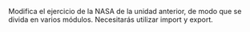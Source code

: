 Modifica el ejercicio de la NASA de la unidad anterior, de modo que se divida en varios módulos.
Necesitarás utilizar import y export.

